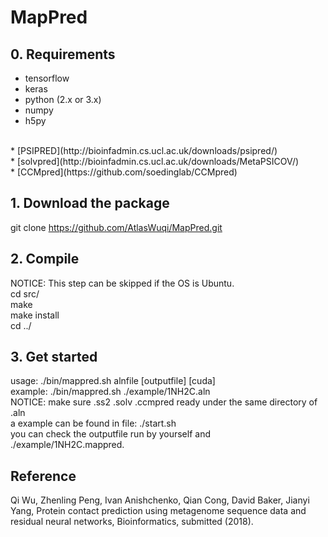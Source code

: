 # MapPred

## 0. Requirements
* tensorflow <br />
* keras<br />
* python (2.x or 3.x) <br />
* numpy <br />
* h5py <br />
<br />
* [PSIPRED](http://bioinfadmin.cs.ucl.ac.uk/downloads/psipred/) <br />
* [solvpred](http://bioinfadmin.cs.ucl.ac.uk/downloads/MetaPSICOV/) <br />
* [CCMpred](https://github.com/soedinglab/CCMpred) <br />

## 1. Download the package
git clone https://github.com/AtlasWuqi/MapPred.git <br />

## 2. Compile
NOTICE: This step can be skipped if the OS is Ubuntu. <br />
cd src/<br />
make<br />
make install<br />
cd ../<br />

## 3. Get started
usage: ./bin/mappred.sh alnfile [outputfile] [cuda] <br />
example: ./bin/mappred.sh ./example/1NH2C.aln <br />
NOTICE: make sure .ss2 .solv .ccmpred ready under the same directory of .aln
<br />
a example can be found in file: ./start.sh<br />
you can check the outputfile run by yourself and ./example/1NH2C.mappred.

## Reference
Qi Wu, Zhenling Peng, Ivan Anishchenko, Qian Cong, David Baker, Jianyi Yang, Protein contact prediction using metagenome sequence data and residual neural networks, Bioinformatics, submitted (2018).
